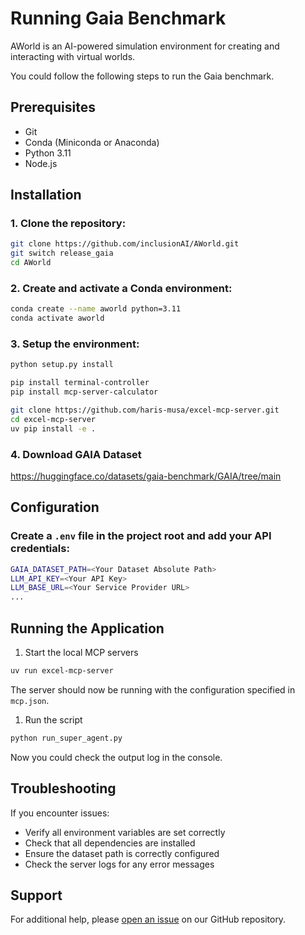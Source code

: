 # Running Gaia Benchmark

AWorld is an AI-powered simulation environment for creating and interacting with virtual worlds.

You could follow the following steps to run the Gaia benchmark.

## Prerequisites

- Git
- Conda (Miniconda or Anaconda)
- Python 3.11
- Node.js

## Installation

### 1. Clone the repository:
```bash
git clone https://github.com/inclusionAI/AWorld.git
git switch release_gaia
cd AWorld
```

### 2. Create and activate a Conda environment:
```bash
conda create --name aworld python=3.11
conda activate aworld
```

### 3. Setup the environment:
```bash
python setup.py install

pip install terminal-controller
pip install mcp-server-calculator

git clone https://github.com/haris-musa/excel-mcp-server.git
cd excel-mcp-server
uv pip install -e .
```

### 4. Download GAIA Dataset
https://huggingface.co/datasets/gaia-benchmark/GAIA/tree/main

## Configuration

### Create a `.env` file in the project root and add your API credentials:
```bash
GAIA_DATASET_PATH=<Your Dataset Absolute Path>
LLM_API_KEY=<Your API Key>
LLM_BASE_URL=<Your Service Provider URL>
...
```

## Running the Application

1. Start the local MCP servers
```bash
uv run excel-mcp-server
```
The server should now be running with the configuration specified in `mcp.json`.

1. Run the script
```bash
python run_super_agent.py
```
Now you could check the output log in the console.

## Troubleshooting

If you encounter issues:

- Verify all environment variables are set correctly
- Check that all dependencies are installed
- Ensure the dataset path is correctly configured
- Check the server logs for any error messages

## Support
For additional help, please [open an issue](https://github.com/inclusionAI/AWorld/issues/new) on our GitHub repository.